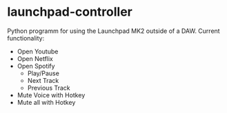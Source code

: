 # launchpad-controller
Python programm for using the Launchpad MK2 outside of a DAW. 
Current functionality:
  - Open Youtube
  - Open Netflix
  - Open Spotify
    - Play/Pause
    - Next Track
    - Previous Track
  - Mute Voice with Hotkey
  - Mute all with Hotkey
  
